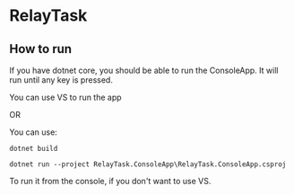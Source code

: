 # RelayTask

## How to run
If you have dotnet core, you should be able to run the ConsoleApp. It will run until any key is pressed.

You can use VS to run the app

OR

You can use:

``dotnet build``

``dotnet run --project RelayTask.ConsoleApp\RelayTask.ConsoleApp.csproj``

To run it from the console, if you don't want to use VS.
